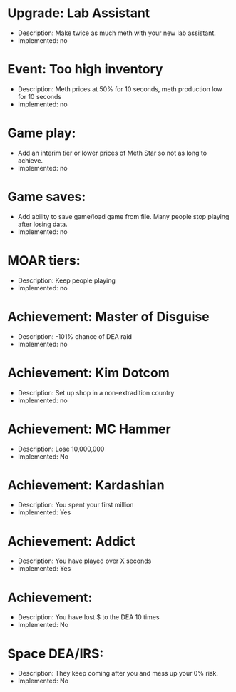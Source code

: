 
# Upgrade: Lab Assistant
* Description: Make twice as much meth with your new lab assistant. 
* Implemented: no

# Event: Too high inventory
* Description: Meth prices at 50% for 10 seconds, meth production low for 10 seconds
* Implemented: no

# Game play:
* Add an interim tier or lower prices of Meth Star so not as long to achieve. 
* Implemented: no

# Game saves:
* Add ability to save game/load game from file.  Many people stop playing after losing data. 
* Implemented: no

# MOAR tiers:
* Description: Keep people playing
* Implemented: no

# Achievement: Master of Disguise 
* Description: -101% chance of DEA raid 
* Implemented: no

# Achievement: Kim Dotcom
* Description: Set up shop in a non-extradition country
* Implemented: no

# Achievement: MC Hammer
* Description: Lose 10,000,000
* Implemented: No

# Achievement: Kardashian
* Description: You spent your first million
* Implemented: Yes

# Achievement: Addict
* Description: You have played over X seconds
* Implemented: Yes

# Achievement: 
* Description: You have lost $ to the DEA 10 times
* Implemented: No

# Space DEA/IRS:
* Description: They keep coming after you and mess up your 0% risk.
* Implemented: No
